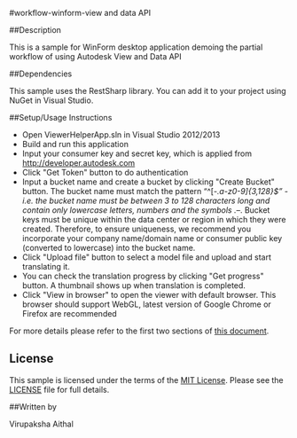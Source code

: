 
#workflow-winform-view and data API


##Description

This is a sample for WinForm desktop application demoing the partial workflow of using Autodesk View and Data API

##Dependencies

This sample uses the RestSharp library. You can add it to your project using NuGet in Visual Studio.


##Setup/Usage Instructions

* Open ViewerHelperApp.sln in Visual Studio 2012/2013
* Build and run this application
* Input your consumer key and secret key, which is applied from http://developer.autodesk.com
* Click "Get Token" button to do authentication
* Input a bucket name and create a bucket by clicking "Create Bucket" button. The bucket name must match the pattern  “^[-_.a-z0-9]{3,128}$” - i.e. the bucket name must be between 3 to 128 characters long and contain only lowercase letters, numbers and the symbols ._–.  Bucket keys must be unique within the data center or region in which they were created. Therefore, to ensure uniqueness, we recommend you incorporate your company name/domain name or consumer public key (converted to lowercase) into the bucket name.
* Click "Upload file" button to select a model file and upload and start translating it. 
* You can check the translation progress by clicking "Get progress" button. A thumbnail shows up when translation is completed. 
* Click "View in browser" to open the viewer with default browser. This browser should support WebGL, latest version of Google Chrome or Firefox are recommended

For more details please refer to the first two sections of [this document](https://github.com/Developer-Autodesk/tutorial-aspnet-view.and.data.api/blob/master/handsout.pdf).  

## License

This sample is licensed under the terms of the [MIT License](http://opensource.org/licenses/MIT). Please see the [LICENSE](LICENSE) file for full details.

##Written by 

Virupaksha Aithal








